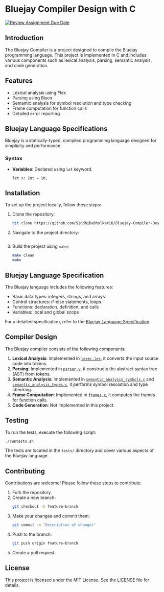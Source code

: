 # Bluejay Compiler Design with C

[![Review Assignment Due Date](https://classroom.github.com/assets/deadline-readme-button-22041afd0340ce965d47ae6ef1cefeee28c7c493a6346c4f15d667ab976d596c.svg)](https://classroom.github.com/a/rptgfToH)

## Introduction

The Bluejay Compiler is a project designed to compile the Bluejay programming language. This project is implemented in C and includes various components such as lexical analysis, parsing, semantic analysis, and code generation.

## Features

- Lexical analysis using Flex
- Parsing using Bison
- Semantic analysis for symbol resolution and type checking
- Frame computation for function calls
- Detailed error reporting


## Bluejay Language Specifications

Bluejay is a statically-typed, compiled programming language designed for simplicity and performance.

### Syntax

- **Variables**: Declared using `let` keyword.
  ```bluejay
  let x: Int = 10;

## Installation

To set up the project locally, follow these steps:

1. Clone the repository:
    ```sh
    git clone https://github.com/SiddhiDabholkar10/Bluejay-Compiler-Design-with-C.git
    ```
2. Navigate to the project directory:
    ```sh
    
    ```
3. Build the project using `make`:
    ```sh
    make clean
    make
    ```


## Bluejay Language Specification

The Bluejay language includes the following features:
- Basic data types: integers, strings, and arrays
- Control structures: if-else statements, loops
- Functions: declaration, definition, and calls
- Variables: local and global scope

For a detailed specification, refer to the [Bluejay Language Specification](path/to/specification.pdf).

## Compiler Design

The Bluejay compiler consists of the following components:

1. **Lexical Analysis**: Implemented in [`lexer.lex`](lexer.lex), it converts the input source code into tokens.
2. **Parsing**: Implemented in [`parser.y`](parser.y), it constructs the abstract syntax tree (AST) from tokens.
3. **Semantic Analysis**: Implemented in [`semantic_analysis_symbols.c`](semantic_analysis_symbols.c) and [`semantic_analysis_types.c`](semantic_analysis_types.c), it performs symbol resolution and type checking.
4. **Frame Computation**: Implemented in [`frames.c`](frames.c), it computes the frames for function calls.
5. **Code Generation**: Not implemented in this project.

## Testing

To run the tests, execute the following script:
```sh
./runtests.sh
```
The tests are located in the `tests/` directory and cover various aspects of the Bluejay language.

## Contributing

Contributions are welcome! Please follow these steps to contribute:

1. Fork the repository.
2. Create a new branch:
    ```sh
    git checkout -b feature-branch
    ```
3. Make your changes and commit them:
    ```sh
    git commit -m "Description of changes"
    ```
4. Push to the branch:
    ```sh
    git push origin feature-branch
    ```
5. Create a pull request.

## License

This project is licensed under the MIT License. See the [LICENSE](LICENSE) file for details.